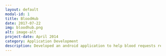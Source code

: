 ```yaml
---
layout: default
modal-id: 1
title: BloodHub
date: 2017-07-22
img: bloodhub.png
alt: image-alt
project-date: April 2014
category: Application Development
description: Developed an android application to help blood requests reach suitable donors and to raise awareness abouth blood donations. The app was built using the user-centric design approach. During the process of requirements gathering, multiple stakeholders were interviewed and the optimal working solution was designed. This project got selected for the LUMS Summer Research Program under the supervision of Dr. Suleman Shahid.
---
```

